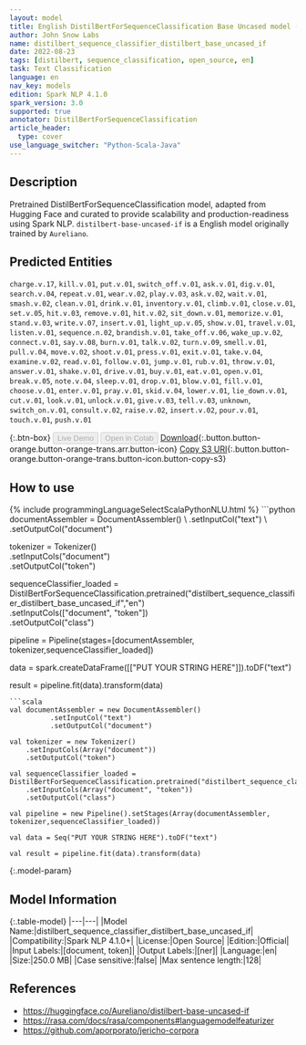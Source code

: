 ```yaml
---
layout: model
title: English DistilBertForSequenceClassification Base Uncased model (from Aureliano)
author: John Snow Labs
name: distilbert_sequence_classifier_distilbert_base_uncased_if
date: 2022-08-23
tags: [distilbert, sequence_classification, open_source, en]
task: Text Classification
language: en
nav_key: models
edition: Spark NLP 4.1.0
spark_version: 3.0
supported: true
annotator: DistilBertForSequenceClassification
article_header:
  type: cover
use_language_switcher: "Python-Scala-Java"
---
```


## Description

Pretrained DistilBertForSequenceClassification model, adapted from Hugging Face and curated to provide scalability and production-readiness using Spark NLP. `distilbert-base-uncased-if` is a English model originally trained by `Aureliano`.

## Predicted Entities

`charge.v.17`, `kill.v.01`, `put.v.01`, `switch_off.v.01`, `ask.v.01`, `dig.v.01`, `search.v.04`, `repeat.v.01`, `wear.v.02`, `play.v.03`, `ask.v.02`, `wait.v.01`, `smash.v.02`, `clean.v.01`, `drink.v.01`, `inventory.v.01`, `climb.v.01`, `close.v.01`, `set.v.05`, `hit.v.03`, `remove.v.01`, `hit.v.02`, `sit_down.v.01`, `memorize.v.01`, `stand.v.03`, `write.v.07`, `insert.v.01`, `light_up.v.05`, `show.v.01`, `travel.v.01`, `listen.v.01`, `sequence.n.02`, `brandish.v.01`, `take_off.v.06`, `wake_up.v.02`, `connect.v.01`, `say.v.08`, `burn.v.01`, `talk.v.02`, `turn.v.09`, `smell.v.01`, `pull.v.04`, `move.v.02`, `shoot.v.01`, `press.v.01`, `exit.v.01`, `take.v.04`, `examine.v.02`, `read.v.01`, `follow.v.01`, `jump.v.01`, `rub.v.01`, `throw.v.01`, `answer.v.01`, `shake.v.01`, `drive.v.01`, `buy.v.01`, `eat.v.01`, `open.v.01`, `break.v.05`, `note.v.04`, `sleep.v.01`, `drop.v.01`, `blow.v.01`, `fill.v.01`, `choose.v.01`, `enter.v.01`, `pray.v.01`, `skid.v.04`, `lower.v.01`, `lie_down.v.01`, `cut.v.01`, `look.v.01`, `unlock.v.01`, `give.v.03`, `tell.v.03`, `unknown`, `switch_on.v.01`, `consult.v.02`, `raise.v.02`, `insert.v.02`, `pour.v.01`, `touch.v.01`, `push.v.01`

{:.btn-box}
<button class="button button-orange" disabled>Live Demo</button>
<button class="button button-orange" disabled>Open in Colab</button>
[Download](https://s3.amazonaws.com/auxdata.johnsnowlabs.com/public/models/distilbert_sequence_classifier_distilbert_base_uncased_if_en_4.1.0_3.0_1661277779060.zip){:.button.button-orange.button-orange-trans.arr.button-icon}
[Copy S3 URI](s3://auxdata.johnsnowlabs.com/public/models/distilbert_sequence_classifier_distilbert_base_uncased_if_en_4.1.0_3.0_1661277779060.zip){:.button.button-orange.button-orange-trans.button-icon.button-copy-s3}

## How to use



<div class="tabs-box" markdown="1">
{% include programmingLanguageSelectScalaPythonNLU.html %}
```python
documentAssembler = DocumentAssembler() \
        .setInputCol("text") \
        .setOutputCol("document")

tokenizer = Tokenizer() \
    .setInputCols("document") \
    .setOutputCol("token")

sequenceClassifier_loaded = DistilBertForSequenceClassification.pretrained("distilbert_sequence_classifier_distilbert_base_uncased_if","en") \
    .setInputCols(["document", "token"]) \
    .setOutputCol("class")

pipeline = Pipeline(stages=[documentAssembler, tokenizer,sequenceClassifier_loaded])

data = spark.createDataFrame([["PUT YOUR STRING HERE"]]).toDF("text")

result = pipeline.fit(data).transform(data)
```
```scala
val documentAssembler = new DocumentAssembler() 
          .setInputCol("text") 
          .setOutputCol("document")

val tokenizer = new Tokenizer() 
    .setInputCols(Array("document"))
    .setOutputCol("token")

val sequenceClassifier_loaded = DistilBertForSequenceClassification.pretrained("distilbert_sequence_classifier_distilbert_base_uncased_if","en") 
    .setInputCols(Array("document", "token")) 
    .setOutputCol("class")

val pipeline = new Pipeline().setStages(Array(documentAssembler, tokenizer,sequenceClassifier_loaded))

val data = Seq("PUT YOUR STRING HERE").toDF("text")

val result = pipeline.fit(data).transform(data)
```
</div>

{:.model-param}
## Model Information

{:.table-model}
|---|---|
|Model Name:|distilbert_sequence_classifier_distilbert_base_uncased_if|
|Compatibility:|Spark NLP 4.1.0+|
|License:|Open Source|
|Edition:|Official|
|Input Labels:|[document, token]|
|Output Labels:|[ner]|
|Language:|en|
|Size:|250.0 MB|
|Case sensitive:|false|
|Max sentence length:|128|

## References

- https://huggingface.co/Aureliano/distilbert-base-uncased-if
- https://rasa.com/docs/rasa/components#languagemodelfeaturizer
- https://github.com/aporporato/jericho-corpora